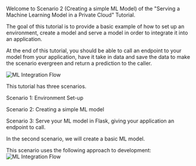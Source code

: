 Welcome to Scenario 2 (Creating a simple ML Model) of the "Serving a Machine Learning Model in a Private Cloud" Tutorial.

The goal of this tutorial is to provide a basic example of how to set up an environment, create a model and serve a model in order to integrate it into an application.  

At the end of this tutorial, you should be able to call an endpoint to your model from your application, have it take in data and save the data to make the scenario evergreen and return a prediction to the caller. 

![ML Integration Flow](/laura-schornack/scenarios/set-up/assets/ML-Model-App-Integration.png)

This tutorial has three scenarios.

Scenario 1:
Environment Set-up

Scenario 2:
Creating a simple ML model

Scenario 3:
Serve your ML model in Flask, giving your application an endpoint to call.

In the second scenario, we will create a basic ML model.

This scenario uses the following approach to development:
![ML Integration Flow](/laura-schornack/scenarios/set-up/assets/ML-Model-App-Integration.png)


